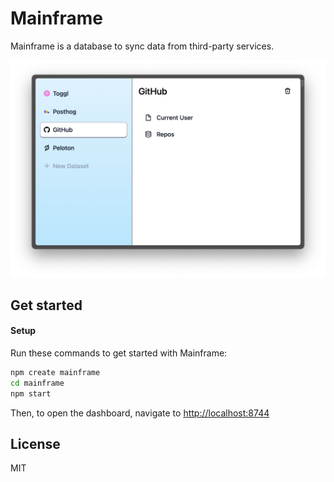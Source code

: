 # Mainframe

Mainframe is a database to sync data from third-party services.

<img width="832" alt="Mainframe Screenshot" src="./assets/Mainframe_Screenshot.png">

## Get started

#### Setup

Run these commands to get started with Mainframe:

```sh
npm create mainframe
cd mainframe
npm start
```

Then, to open the dashboard, navigate to <http://localhost:8744>

## License

MIT
